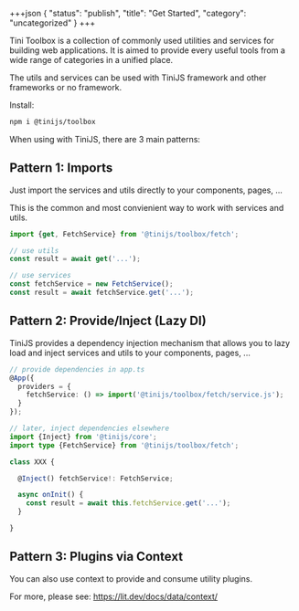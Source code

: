 +++json
{
  "status": "publish",
  "title": "Get Started",
  "category": "uncategorized"
}
+++

Tini Toolbox is a collection of commonly used utilities and services for building web applications. It is aimed to provide every useful tools from a wide range of categories in a unified place.

The utils and services can be used with TiniJS framework and other frameworks or no framework.

Install:

```bash
npm i @tinijs/toolbox
```

When using with TiniJS, there are 3 main patterns:

## Pattern 1: Imports

Just import the services and utils directly to your components, pages, ...

This is the common and most convienient way to work with services and utils.

```ts
import {get, FetchService} from '@tinijs/toolbox/fetch';

// use utils
const result = await get('...');

// use services
const fetchService = new FetchService();
const result = await fetchService.get('...');
```

## Pattern 2: Provide/Inject (Lazy DI)

TiniJS provides a dependency injection mechanism that allows you to lazy load and inject services and utils to your components, pages, ...

```ts
// provide dependencies in app.ts
@App({
  providers = {
    fetchService: () => import('@tinijs/toolbox/fetch/service.js');
  }
});

// later, inject dependencies elsewhere
import {Inject} from '@tinijs/core';
import type {FetchService} from '@tinijs/toolbox/fetch';

class XXX {

  @Inject() fetchService!: FetchService;

  async onInit() {
    const result = await this.fetchService.get('...');
  }

}
```

## Pattern 3: Plugins via Context

You can also use context to provide and consume utility plugins.

For more, please see: <https://lit.dev/docs/data/context/>
